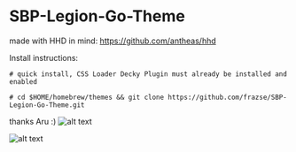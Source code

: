 # SBP-Legion-Go-Theme
made with HHD in mind: https://github.com/antheas/hhd

Install instructions:
```
# quick install, CSS Loader Decky Plugin must already be installed and enabled

# cd $HOME/homebrew/themes && git clone https://github.com/frazse/SBP-Legion-Go-Theme.git
```
thanks Aru :)
![alt text](https://cdn.discordapp.com/attachments/604790136554651679/1195461576346583061/image.png?ex=65b4135a&is=65a19e5a&hm=694cfc12043f18814c538ca0c6991aee37315780d1d4c2575c0802c95fd48992&)

![alt text](https://cdn.discordapp.com/attachments/604790136554651679/1193267546686750770/most_recent.jpg?ex=65ac1800&is=6599a300&hm=c0faeca8f53062934d113dbe63c668e55b40c5d81181219b79d88118939cb5bb&)
